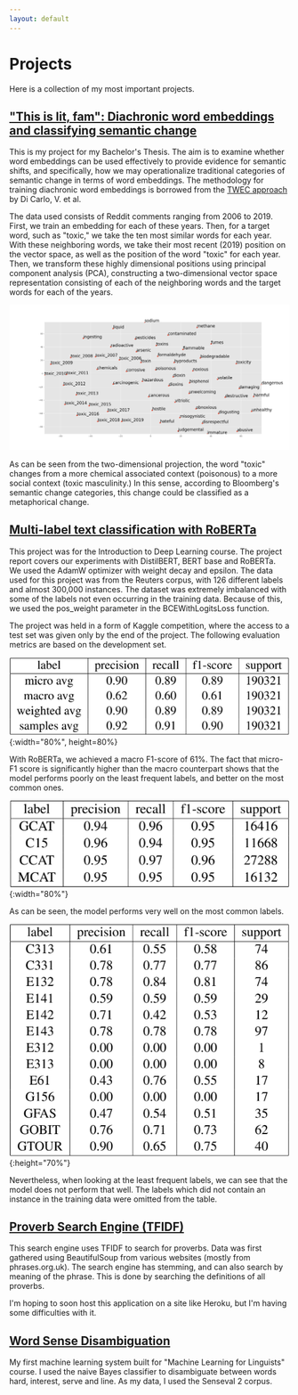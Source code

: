 ```yaml
---
layout: default
---
```


# Projects

Here is a collection of my most important projects.



## ["This is lit, fam": Diachronic word embeddings and classifying semantic change](https://www.dropbox.com/s/8bktqs8vs9sj3r6/P%C3%B6yh%C3%B6nen_Teemu_BA_Thesis.pdf?dl=0)

This is my project for my Bachelor's Thesis. The aim is to examine whether word embeddings can be used effectively to provide evidence for semantic shifts, and specifically, how we may operationalize traditional categories of semantic change in terms of word embeddings. The methodology for training diachronic word embeddings is borrowed from the [TWEC approach](https://ojs.aaai.org//index.php/AAAI/article/view/4594) by Di Carlo, V. et al. 

The data used consists of Reddit comments ranging from 2006 to 2019. First, we train an embedding for each of these years. Then, for a target word, such as "toxic," we take the ten most similar words for each year. With these neighboring words, we take their most recent (2019) position on the vector space, as well as the position of the word "toxic" for each year. Then, we transform these highly dimensional positions using principal component analysis (PCA),  constructing  a  two-dimensional  vector  space  representation  consisting  of  each  of  the neighboring  words  and  the  target  words for  each  of the  years.

![ToxicPCA](./assets/img/toxicPCA.png)

As can be seen from the two-dimensional projection, the word "toxic" changes from a more chemical associated context (poisonous) to a more social context (toxic masculinity.) In this sense, according to Bloomberg's semantic change categories, this change could be classified as a metaphorical change.

## [Multi-label text classification with RoBERTa](https://www.dropbox.com/s/2vtylokzpwkg2v6/idl_project_report.pdf?dl=0)

This project was for the Introduction to Deep Learning course. The project report covers our experiments with DistilBERT, BERT base and RoBERTa. We used the AdamW optimizer with weight decay and epsilon. The data used for this project was from the Reuters corpus, with 126 different labels and almost 300,000 instances. The dataset was extremely imbalanced with some of the labels not even occurring in the training data. Because of this, we used the pos_weight parameter in the BCEWithLogitsLoss function.

The project was held in a form of Kaggle competition, where the access to a test set was given only by the end of the project. The following evaluation metrics are based on the development set.

![Evaluation Scores](/assets/img/scores.png){:width="80%", height=80%}

With RoBERTa, we achieved a macro F1-score of 61%. The fact that micro-F1 score is significantly higher than the macro counterpart shows that the model performs poorly on the least frequent labels, and better on the most common ones.

![Most common labels](/assets/img/most_common_labels.png){:width="80%"}

As can be seen, the model performs very well on the most common labels.

![Least common labels](/assets/img/least_common_labels.png){:height="70%"}

Nevertheless, when looking at the least frequent labels, we can see that the model does not perform that well. The labels which did not contain an instance in the training data were omitted from the table. 

## [Proverb Search Engine (TFIDF)](https://github.com/aarniolaura/schwas/tree/master/Final_project)

This search engine uses TFIDF to search for proverbs. Data was first gathered using BeautifulSoup from various websites (mostly from phrases.org.uk). The search engine has stemming, and can also search by meaning of the phrase. This is done by searching the definitions of all proverbs.

I'm hoping to soon host this application on a site like Heroku, but I'm having some difficulties with it.

## [Word Sense Disambiguation](https://github.com/Teemursu/teemursu.github.io/blob/master/dd%20(6)%20(10)%20(2).ipynb)

My first machine learning system built for "Machine Learning for Linguists" course. I used the naive Bayes classifier to disambiguate between words hard, interest, serve and line. As my data, I used the Senseval 2 corpus.


